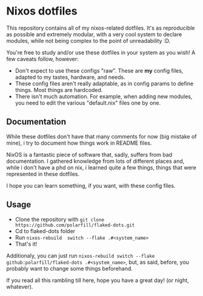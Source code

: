 # Nixos dotfiles

This repository contains all of my nixos-related dotfiles. It's as reproducible as possible and extremely modular, with a very cool system to declare modules, while not being complex to the point of unreadability :D.

You're free to study and/or use these dotfiles in your system as you wish! A few caveats follow, however:

- Don't expect to use these configs "raw". These are **my** config files, adapted to my tastes, hardware, and needs.
- These config files aren't really adaptable, as in config params to define things. Most things are hardcoded.
- There isn't much automation. For example, when adding new modules, you need to edit the various "default.nix" files one by one.

## Documentation

While these dotfiles don't have that many comments for now (big mistake of mine), i try to document how things work in README files.

NixOS is a fantastic piece of software that, sadly, suffers from bad documentation. I gathered knowledge from lots of different places and, while i don't have a phd on nix, i learned quite a few things, things that were represented in these dotfiles.

I hope you can learn something, if you want, with these config files.

## Usage

- Clone the repository with ```git clone  https://github.com/polarfill/flaked-dots.git```
- Cd to flaked-dots folder
- Run ```nixos-rebuild  switch --flake .#<system_name>```
- That's it!

Additionaly, you can just run ```nixos-rebuild switch --flake github:polarfill/flaked-dots .#<system_name>```, but, as said, before, you probably want to change some things beforehand.

If you read all this rambling till here, hope you have a great day! (or night, whatever). 
